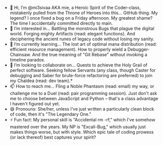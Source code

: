- 👋 Hi, I’m @mi3sivaa
AKA mie, a Heroic Spirit of the Coder-class, mistakenly pulled from the Throne of Heroes into this… GitHub thing. My legend? I once fixed a bug on a Friday afternoon. My greatest shame? The time I accidentally committed directly to main.
- 👀 I’m interested in…
Battling the monstrous Bugs that plague the digital world. Forging mighty Artifacts (read: elegant functions). And deciphering the ancient runes of legacy code without losing my sanity.
- 🌱 I’m currently learning…
The lost art of optimal mana distribution (read: efficient resource management). How to properly wield a Debugger-Chainsaw. And the true meaning of "Git Rebase" without invoking a timeline paradox.
- 💞️ I’m looking to collaborate on…
Quests to achieve the Holy Grail of perfect software. Seeking fellow Servants (any class, though Caster for debugging and Saber for brute-force refactoring are preferred) to join my Chaldea (read: dev team).*
- 📫 How to reach me…
Fling a Noble Phantasm (read: email) my way, or challenge me to a Duel (read: pair programming session). Just don't ask me to choose between JavaScript and Python – that's a class advantage I haven't figured out yet.
- 😄 Pronouns:
She/her, unless I've just written a particularly clean block of code, then it's "The Legendary One."
- ⚡ Fun fact:
My personal skill is "Accidental rm -rf," which I've somehow mastered over the years. My NP is "Excali-Bug," which usually just makes things worse, but with style.
Which epic tale of coding prowess (or lack thereof) best captures your spirit?
